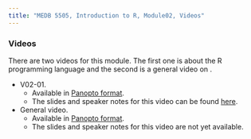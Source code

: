 ```yaml
---
title: "MEDB 5505, Introduction to R, Module02, Videos"
---
```

### Videos

There are two videos for this module. The first one is about the R programming language and the second is a general video on .

+ V02-01.
  + Available in [Panopto format]().
  + The slides and speaker notes for this video can be found [here]().
+ General video.
  + Available in [Panopto format]().
  + The slides and speaker notes for this video are not yet available.
